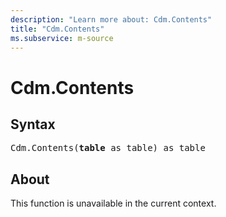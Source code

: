 ```yaml
---
description: "Learn more about: Cdm.Contents"
title: "Cdm.Contents"
ms.subservice: m-source
---
```

# Cdm.Contents

## Syntax

<pre>
Cdm.Contents(<b>table</b> as table) as table
</pre>

## About

This function is unavailable in the current context.
